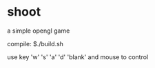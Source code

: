 # shoot
a simple opengl game 

compile:
$./build.sh


use key 'w'  's'  'a'  'd'  'blank'  and mouse to control
